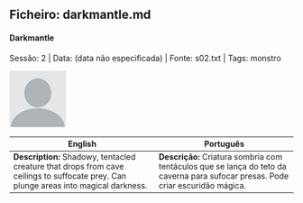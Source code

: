 ## Ficheiro: darkmantle.md

#### Darkmantle

Sessão: 2 | Data: (data não especificada) | Fonte: s02.txt | Tags: monstro

![Darkmantle](blank.png)

| English | Português |
|---------|-----------|
| **Description:** Shadowy, tentacled creature that drops from cave ceilings to suffocate prey. Can plunge areas into magical darkness. | **Descrição:** Criatura sombria com tentáculos que se lança do teto da caverna para sufocar presas. Pode criar escuridão mágica. |



















